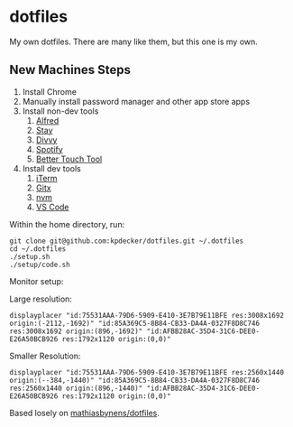 # dotfiles

My own dotfiles. There are many like them, but this one is my own.

## New Machines Steps

1. Install Chrome
2. Manually install password manager and other app store apps
3. Install non-dev tools
   1. [Alfred](https://www.alfredapp.com/)
   2. [Stay](https://cordlessdog.com/stay/)
   3. [Divvy](http://mizage.com/divvy/)
   4. [Spotify](https://www.spotify.com/us/download/mac/)
   5. [Better Touch Tool](https://www.boastr.net/)
4. Install dev tools
   1. [iTerm](https://www.iterm2.com/)
   2. [Gitx](https://rowanj.github.io/gitx/)
   3. [nvm](https://github.com/creationix/nvm)
   4. [VS Code](https://code.visualstudio.com/)

Within the home directory, run:

```
git clone git@github.com:kpdecker/dotfiles.git ~/.dotfiles
cd ~/.dotfiles
./setup.sh
./setup/code.sh
```

Monitor setup:

Large resolution:

```
displayplacer "id:75531AAA-79D6-5909-E410-3E7B79E11BFE res:3008x1692 origin:(-2112,-1692)" "id:85A369C5-8B84-CB33-DA4A-0327F8D8C746 res:3008x1692 origin:(896,-1692)" "id:AFBB28AC-35D4-31C6-DEE0-E26A50BCB926 res:1792x1120 origin:(0,0)"
```

Smaller Resolution:

```
displayplacer "id:75531AAA-79D6-5909-E410-3E7B79E11BFE res:2560x1440 origin:(--384,-1440)" "id:85A369C5-8B84-CB33-DA4A-0327F8D8C746 res:2560x1440 origin:(896,-1440)" "id:AFBB28AC-35D4-31C6-DEE0-E26A50BCB926 res:1792x1120 origin:(0,0)"
```

Based losely on [mathiasbynens/dotfiles](https://github.com/mathiasbynens/dotfiles).
